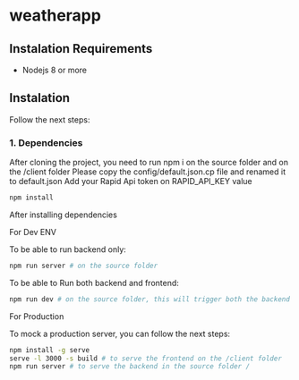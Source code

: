 # weatherapp
## Instalation Requirements

- Nodejs 8 or more

## Instalation

Follow the next steps:

### 1. Dependencies
After cloning the project, you need to run npm i on the source folder and on the /client folder
Please copy the config/default.json.cp file and renamed it to default.json
Add your Rapid Api token on RAPID_API_KEY value
```bash
npm install
```
After installing dependencies

For Dev ENV

To be able to run backend only:

```bash
npm run server # on the source folder

```


To be able to Run both backend and frontend:

```bash
npm run dev # on the source folder, this will trigger both the backend and the client

```

For Production

To mock a production server, you can follow the next steps:

```bash
npm install -g serve
serve -l 3000 -s build # to serve the frontend on the /client folder
npm run server # to serve the backend in the source folder /
```
